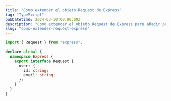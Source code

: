 ```yaml
---
title: "Como extender el objeto Request de Express"
tag: "TypeScript"
pubDatetime: 2024-03-10T00:00:00Z
description: "Como extender el objeto Request de Express para añadir propiedades extras"
slug: "como-extender-request-express"
---
```


```ts title="src/@types/express/index.d.ts"
import { Request } from "express";

declare global {
  namespace Express {
    export interface Request {
      user: {
        id: string;
        email: string;
      };
    }
  }
}
```
